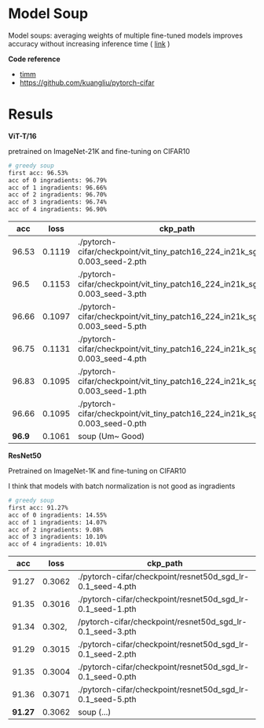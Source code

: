 # Model Soup

Model soups: averaging weights of multiple fine-tuned models improves accuracy without increasing inference time ( [link](https://arxiv.org/abs/2203.05482) )


**Code reference**

- [timm](https://github.com/rwightman/pytorch-image-models)
- https://github.com/kuangliu/pytorch-cifar


# Resuls

**ViT-T/16**

pretrained on ImageNet-21K and fine-tuning on CIFAR10


```bash
# greedy soup
first acc: 96.53%
acc of 0 ingradients: 96.79%
acc of 1 ingradients: 96.66%
acc of 2 ingradients: 96.70%
acc of 3 ingradients: 96.74%
acc of 4 ingradients: 96.90%
```

acc | loss | ckp_path
---|---|---
96.53 | 0.1119 | ./pytorch-cifar/checkpoint/vit_tiny_patch16_224_in21k_sgd_lr-0.003_seed-2.pth
96.5  | 0.1153 | ./pytorch-cifar/checkpoint/vit_tiny_patch16_224_in21k_sgd_lr-0.003_seed-3.pth
96.66 | 0.1097 | ./pytorch-cifar/checkpoint/vit_tiny_patch16_224_in21k_sgd_lr-0.003_seed-5.pth
96.75 | 0.1131 | ./pytorch-cifar/checkpoint/vit_tiny_patch16_224_in21k_sgd_lr-0.003_seed-4.pth
96.83 | 0.1095 | ./pytorch-cifar/checkpoint/vit_tiny_patch16_224_in21k_sgd_lr-0.003_seed-1.pth
96.66 | 0.1095 | ./pytorch-cifar/checkpoint/vit_tiny_patch16_224_in21k_sgd_lr-0.003_seed-0.pth
**96.9**  | 0.1061 | soup (Um~ Good)


**ResNet50**

Pretrained on ImageNet-1K and fine-tuning on CIFAR10

I think that models with batch normalization is not good as ingradients

```bash
# greedy soup
first acc: 91.27%
acc of 0 ingradients: 14.55%
acc of 1 ingradients: 14.07%
acc of 2 ingradients: 9.08%
acc of 3 ingradients: 10.10%
acc of 4 ingradients: 10.01%
```

acc | loss | ckp_path
---|---|---
91.27 | 0.3062 | ./pytorch-cifar/checkpoint/resnet50d_sgd_lr-0.1_seed-4.pth
91.35 | 0.3016 | ./pytorch-cifar/checkpoint/resnet50d_sgd_lr-0.1_seed-1.pth
91.34 | 0.302, | /pytorch-cifar/checkpoint/resnet50d_sgd_lr-0.1_seed-3.pth
91.29 | 0.3015 | ./pytorch-cifar/checkpoint/resnet50d_sgd_lr-0.1_seed-2.pth
91.35 | 0.3004 | ./pytorch-cifar/checkpoint/resnet50d_sgd_lr-0.1_seed-0.pth
91.36 | 0.3071 | ./pytorch-cifar/checkpoint/resnet50d_sgd_lr-0.1_seed-5.pth
**91.27** | 0.3062 | soup (...)

